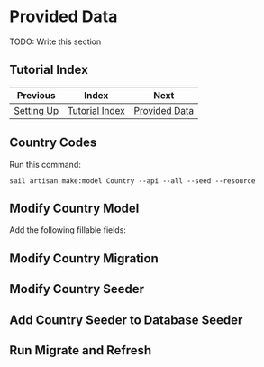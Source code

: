 # Provided Data

TODO: Write this section


## Tutorial Index

|              Previous               |                Index                 |                   Next                   |
|:-----------------------------------:|:------------------------------------:|:----------------------------------------:|
| [Setting Up](ReadMe-01-Setting-Up.md) | [Tutorial Index](ReadMe-00-Index.md) | [Provided Data](ReadMe-03-Provided-Data.md) |


## Country Codes

Run this command:

```shell
sail artisan make:model Country --api --all --seed --resource
```

## Modify Country Model

Add the following fillable fields:



## Modify Country Migration


## Modify Country Seeder


## Add Country Seeder to Database Seeder


## Run Migrate and Refresh
